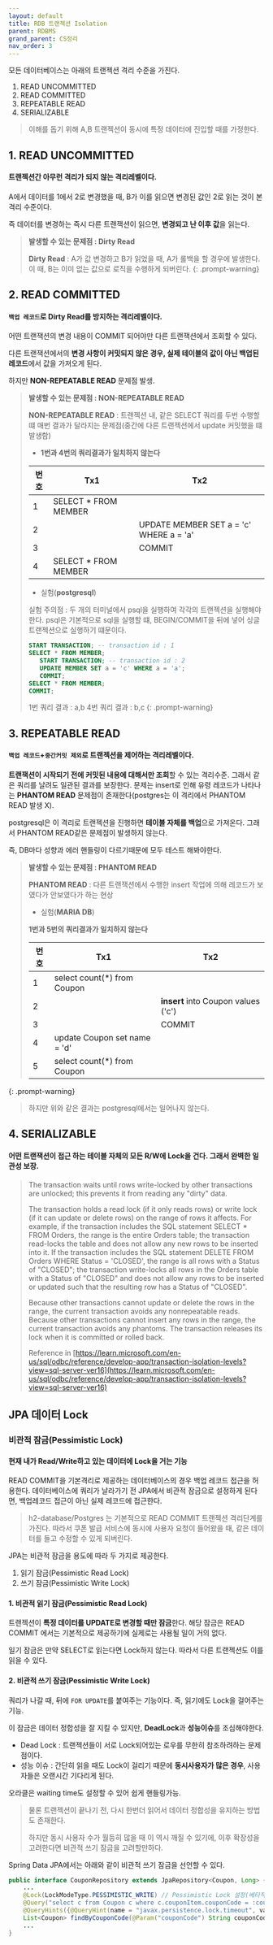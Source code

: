 ```yaml
---
layout: default
title: RDB 트랜젝션 Isolation
parent: RDBMS
grand_parent: CS정리
nav_order: 3
---
```

모든 데이터베이스는 아래의 트랜젝션 격리 수준을 가진다.
1. READ UNCOMMITTED
2. READ COMMITTED
3. REPEATABLE READ
4. SERIALIZABLE

> 이해를 돕기 위해 A,B 트랜젝션이 동시에 특정 데이터에 진입할 때를 가정한다.

## 1. READ UNCOMMITTED
#### 트랜젝션간 아무런 격리가 되지 않는 격리레벨이다.

A에서 데이터를 1에서 2로 변경했을 때, B가 이를 읽으면 변경된 값인 2로 읽는 것이 본 격리 수준이다.

즉 데이터를 변경하는 즉시 다른 트랜잭션이 읽으면, **변경되고 난 이후 값**을 읽는다.

> **발생할 수 있는 문제점 : Dirty Read**
>
> **Dirty Read** : A가 값 변경하고 B가 읽었을 때, A가 롤백을 할 경우에 발생한다. 이 때, B는 이미 없는 값으로 로직을 수행하게 되버린다.
{: .prompt-warning}


## 2. READ COMMITTED
####  `백업 레코드`로 Dirty Read를 방지하는 격리레벨이다.

어떤 트랜잭션의 변경 내용이 COMMIT 되어야만 다른 트랜잭션에서 조회할 수 있다.

다른 트랜잭션에서의 **변경 사항이 커밋되지 않은 경우, 실제 테이블의 값이 아닌 백업된 레코드**에서 값을 가져오게 된다.

하지만 **NON-REPEATABLE READ** 문제점 발생.

> **발생할 수 있는 문제점 : NON-REPEATABLE READ**
>
> **NON-REPEATABLE READ** : 트랜젝션 내, 같은 SELECT 쿼리를 두번 수행할 떄 매번 결과가 달라지는 문제점(중간에 다른 트랜젝션에서 update 커밋했을 떄 발생함)
>
> * **1번과 4번의 쿼리결과가 일치하지 않는다**
>
>|번호| Tx1                    | Tx2             |
>|--|-----------------------|-----------------|
>|1 | SELECT * FROM MEMBER |                 |
>|2 |                        | UPDATE MEMBER SET a = 'c' WHERE a = 'a' |
>|3 |                        | COMMIT          |
>|4 | SELECT * FROM MEMBER |                 |
>
> * 실험(**postgresql**)
>
> 실험 주의점 : 두 개의 터미널에서 psql을 실행하여 각각의 트랜젝션을 실행해야한다. psql은 기본적으로 sql을 실행할 떄, BEGIN/COMMIT을 뒤에 넣어 싱글 트랜젝션으로 실행하기 떄문이다.
>
>```sql
>START TRANSACTION; -- transaction id : 1
>SELECT * FROM MEMBER;
>    START TRANSACTION; -- transaction id : 2
>    UPDATE MEMBER SET a = 'c' WHERE a = 'a';
>    COMMIT;
>SELECT * FROM MEMBER;
>COMMIT;
>```
>
> 1번 쿼리 결과 : a,b
> 4번 쿼리 결과 : b,c
{: .prompt-warning}

## 3. REPEATABLE READ
#### `백업 레코드`+`중간커밋 제외`로 트랜젝션을 제어하는 격리레벨이다.

**트랜잭션이 시작되기 전에 커밋된 내용에 대해서만 조회**할 수 있는 격리수준. 그래서 같은 쿼리를 날려도 일관된 결과를 보장한다. 문제는 insert로 인해 유령 레코드가 나타나는 **PHANTOM READ** 문제점이 존재한다(postgres는 이 격리에서 PHANTOM READ 발생 X).

postgresql은 이 격리로 트랜젝션을 진행하면 **테이블 자체를 백업**으로 가져온다. 그래서 PHANTOM READ같은 문제점이 발생하지 않는다.

즉, DB마다 성향과 에러 핸들링이 다르기때문에 모두 테스트 해봐야한다.

> **발생할 수 있는 문제점 : PHANTOM READ**
>
> **PHANTOM READ** : 다른 트랜잭션에서 수행한 insert 작업에 의해 레코드가 보였다가 안보였다가 하는 현상
>
> * 실험(**MARIA DB**)
>
> **1번과 5번의 쿼리결과가 일치하지 않는다**
>
>|번호| Tx1                    | Tx2             |
>|--|-----------------------|-----------------|
>|1 | select count(*) from Coupon  |                 |
>|2 |                        | **insert** into Coupon values ('c') |
>|3 |                        | COMMIT          |
>|4 | update Coupon set name = 'd'  |                 |
>|5 | select count(*) from Coupon  |                 |
{: .prompt-warning}

> 하지만 위와 같은 결과는 postgresql에서는 일어나지 않는다.

## 4. SERIALIZABLE
#### 어떤 트랜잭션이 접근 하는 테이블 자체의 모든 R/W에 Lock을 건다. 그래서 완벽한 일관성 보장.

> The transaction waits until rows write-locked by other transactions are unlocked; this prevents it from reading any "dirty" data.
>
> The transaction holds a read lock (if it only reads rows) or write lock (if it can update or delete rows) on the range of rows it affects. For example, if the transaction includes the SQL statement SELECT * FROM Orders, the range is the entire Orders table; the transaction read-locks the table and does not allow any new rows to be inserted into it. If the transaction includes the SQL statement DELETE FROM Orders WHERE Status = 'CLOSED', the range is all rows with a Status of "CLOSED"; the transaction write-locks all rows in the Orders table with a Status of "CLOSED" and does not allow any rows to be inserted or updated such that the resulting row has a Status of "CLOSED".
>
> Because other transactions cannot update or delete the rows in the range, the current transaction avoids any nonrepeatable reads. Because other transactions cannot insert any rows in the range, the current transaction avoids any phantoms. The transaction releases its lock when it is committed or rolled back.
>
> Reference in [https://learn.microsoft.com/en-us/sql/odbc/reference/develop-app/transaction-isolation-levels?view=sql-server-ver16](https://learn.microsoft.com/en-us/sql/odbc/reference/develop-app/transaction-isolation-levels?view=sql-server-ver16)

## JPA 데이터 Lock
### 비관적 잠금(Pessimistic Lock)
#### 현재 내가 Read/Write하고 있는 데이터에 Lock을 거는 기능
READ COMMIT을 기본격리로 제공하는 데이터베이스의 경우 백업 레코드 접근을 허용한다. 데이터베이스에 쿼리가 날라가기 전 JPA에서 비관적 잠금으로 설정하게 된다면, 백업레코드 접근이 아닌 실제 레코드에 접근한다.

> h2-database/Postgres 는 기본적으로 READ COMMIT 트랜젝션 격리단계를 가진다.
> 따라서 쿠폰 발급 서비스에 동시에 사용자 요청이 들어왔을 때, 같은 데이터를 들고 수정할 수 있게 되버린다.

JPA는 비관적 잠금을 용도에 따라 두 가지로 제공한다.

1. 읽기 잠금(Pessimistic Read Lock)
2. 쓰기 잠금(Pessimistic Write Lock)

#### 1. 비관적 읽기 잠금(Pessimistic Read Lock)
트랜젝션이 **특정 데이터를 UPDATE로 변경할 때만 잠금**한다. 해당 잠금은 READ COMMIT 에서는 기본적으로 제공하기에 실제로는 사용될 일이 거의 없다.

일기 잠금은 만약 SELECT로 읽는다면 Lock하지 않는다. 따라서 다른 트랜젝션도 이를 읽을 수 있다.

#### 2. 비관적 쓰기 잠금(Pessimistic Write Lock)
쿼리가 나갈 때, 뒤에 `FOR UPDATE`를 붙여주는 기능이다. 즉, 읽기에도 Lock을 걸어주는 기능.

이 잠금은 데이터 정합성을 잘 지킬 수 있지만, **DeadLock**과 **성능이슈**를 조심해야한다.
* Dead Lock : 트랜젝션들이 서로 Lock되어있는 로우를 무한히 참조하려하는 문제점이다.
* 성능 이슈 : 간단히 읽을 때도 Lock이 걸리기 때문에 **동시사용자가 많은 경우**, 사용자들은 오랜시간 기다리게 된다.

오라클은 waiting time도 설정할 수 있어 쉽게 핸들링가능.

> 물론 트랜젝션이 끝나기 전, 다시 한번더 읽어서 데이터 정합성을 유지하는 방법도 존재한다.
>
> 하지만 동시 사용자 수가 월등히 많을 때 이 역시 깨질 수 있기에,
이후 확장성을 고려한다면 비관적 쓰기 잠금을 고려할만하다.

Spring Data JPA에서는 아래와 같이 비관적 쓰기 잠금을 선언할 수 있다.
```java
public interface CouponRepository extends JpaRepository<Coupon, Long> {
    ...
    @Lock(LockModeType.PESSIMISTIC_WRITE) // Pessimistic Lock 설정(베타적 Lock)
    @Query("select c from Coupon c where c.couponItem.couponCode = :couponCode and c.userId is NULL")
    @QueryHints({@QueryHint(name = "javax.persistence.lock.timeout", value ="3000")}) // 3초 타임아웃(set waiting time)
    List<Coupon> findByCouponCode(@Param("couponCode") String couponCode, Pageable pageable); // Pageable = limit
    ...
}
```
